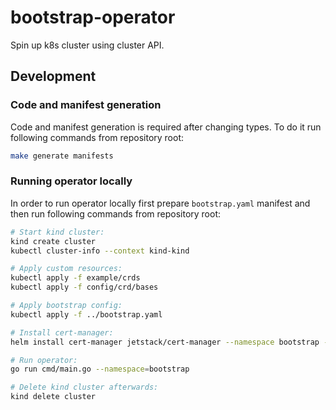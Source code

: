 # bootstrap-operator

Spin up k8s cluster using cluster API.

## Development

### Code and manifest generation

Code and manifest generation is required after changing types. To do it run following commands from repository root:

```sh
make generate manifests
```

### Running operator locally

In order to run operator locally first prepare `bootstrap.yaml` manifest and then run following commands from repository root:

```sh
# Start kind cluster:
kind create cluster
kubectl cluster-info --context kind-kind

# Apply custom resources:
kubectl apply -f example/crds
kubectl apply -f config/crd/bases

# Apply bootstrap config:
kubectl apply -f ../bootstrap.yaml

# Install cert-manager:
helm install cert-manager jetstack/cert-manager --namespace bootstrap --create-namespace --version v1.11.0 --set installCRDs=true

# Run operator:
go run cmd/main.go --namespace=bootstrap

# Delete kind cluster afterwards:
kind delete cluster
```

